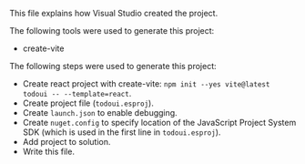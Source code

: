 This file explains how Visual Studio created the project.

The following tools were used to generate this project:
- create-vite

The following steps were used to generate this project:
- Create react project with create-vite: `npm init --yes vite@latest todoui -- --template=react`.
- Create project file (`todoui.esproj`).
- Create `launch.json` to enable debugging.
- Create `nuget.config` to specify location of the JavaScript Project System SDK (which is used in the first line in `todoui.esproj`).
- Add project to solution.
- Write this file.
